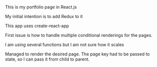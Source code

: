 This is my portfolio page in React.js

My initial intention is to add Redux to it

This app uses create-react-app

First issue is how to handle multiple conditional renderings for the pages. 

I am using several functions but I am not sure how it scales

Managed to render the desired page. The page key had to be passed to state, so I can pass it from child to parent.